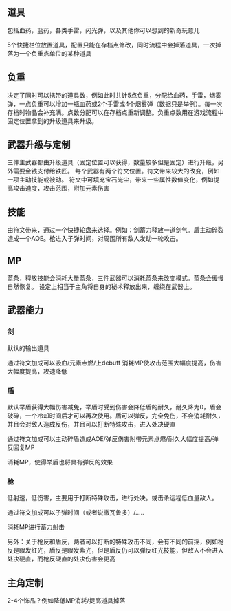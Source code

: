 ##  道具

包括血药，蓝药，各类手雷，闪光弹，以及其他你可以想到的新奇玩意儿

5个快捷栏位放置道具，配置只能在存档点修改，同时流程中会掉落道具，一次掉落为一个负重点单位的某种道具

## 负重

决定了同时可以携带的道具数，例如此时共计5点负重，分配给血药，手雷，烟雾弹，一点负重可以增加一瓶血药或2个手雷或4个烟雾弹（数据只是举例）。每一次存档时物品会补充满。点数分配可以在存档点重新调整。负重点数用在游戏流程中固定位置拿到的升级道具来升级。

## 武器升级与定制

三件主武器都由升级道具（固定位置可以获得，数量较多但是固定）进行升级，另外需要金钱支付给铁匠。
每个武器有两个符文位置。符文带来较大的改变，例如一项主动技能或被动。
符文中可填充宝石光尘，带来一些属性数值变化，例如提高攻击速度，攻击范围，附加元素伤害

## 技能

由符文带来，通过一个快捷轮盘来选择。例如：剑蓄力释放一道剑气。盾主动碎裂造成一个AOE。枪进入子弹时间，对周围所有敌人发动一轮攻击。

## MP

蓝条，释放技能会消耗大量蓝条，三件武器可以消耗蓝条来改变模式。蓝条会缓慢自然恢复。
设定上相当于主角将自身的秘术释放出来，缠绕在武器上。

## 武器能力

### 剑

默认的输出道具

通过符文加成可以吸血/元素点燃/上debuff
消耗MP使攻击范围大幅度提高，伤害大幅度提高，攻速降低

### 盾

默认举盾获得大幅伤害减免，举盾时受到伤害会降低盾的耐久，耐久降为0，盾会破碎，一个冷却时间后才可以再次使用。盾可以弹反，完全免伤，不会消耗耐久，并且会对敌人造成反伤，并且可以打断特殊攻击，进入处决硬直

通过符文加成可以主动碎盾造成AOE/弹反伤害附带元素点燃/耐久大幅度提高/弹反回复MP

消耗MP，使得举盾也将具有弹反的效果

### 枪

低射速，低伤害，主要用于打断特殊攻击，进行处决。或击杀远程低血量敌人。

通过符文加成可以子弹时间（或者说撒瓦鲁多）/.....

消耗MP进行蓄力射击

另外：关于枪反和盾反，两者可以打断的特殊攻击不同，会有不同的前摇，例如枪反是眼发红光，盾反是眼发紫光，但是盾反仍可以弹反红光技能，但敌人不会进入处决硬直，而枪反硬直的处决伤害会更高

## 主角定制

2-4个饰品？例如降低MP消耗/提高道具掉落 